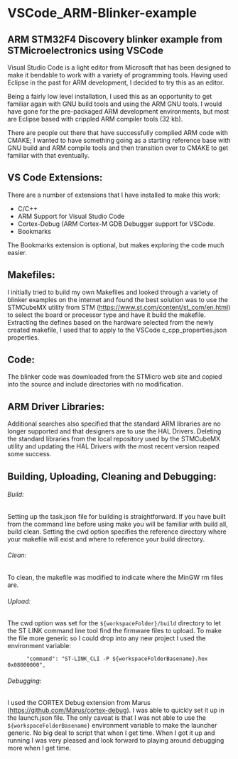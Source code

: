 # VSCode_ARM-Blinker-example

## ARM STM32F4 Discovery blinker example from STMicroelectronics using VSCode

Visual Studio Code is a light editor from Microsoft that has been designed to make it bendable to work with a variety of programming tools. Having used Eclipse in the past for ARM development, I decided to try this as an editor.

Being a fairly low level installation, I used this as an opportunity to get familiar again with GNU build tools and using the ARM GNU tools. I would have gone for the pre-packaged ARM development environments, but most are Eclipse based with crippled ARM compiler tools (32 kb).

There are people out there that have successfully complied ARM code with CMAKE; I wanted to have something going as a starting  reference base with GNU build and ARM compile tools and then transition over to CMAKE to get familiar with that eventually.

##  VS Code Extensions:

There are a number of extensions that I have installed to make this work:
* C/C++
* ARM Support for Visual Studio Code
* Cortex-Debug (ARM Cortex-M GDB Debugger support for VSCode.
* Bookmarks

The Bookmarks extension is optional, but makes exploring the code much easier.

##  Makefiles:

I initially tried to build my own Makefiles and looked through a variety of blinker examples on the internet and found the best solution was to use the STMCubeMX utility from STM (https://www.st.com/content/st_com/en.html) to select the board or processor type and have it build the makefile. Extracting the defines based on the hardware selected from the newly created makefile, I used that to apply to the VSCode c_cpp_properties.json properties. 

##  Code:

The blinker code was downloaded from the STMicro web site and copied into the source and include directories with no modification.


##  ARM Driver Libraries:

Additional searches also specified that the standard ARM libraries are no longer supported and that designers are to use the HAL Drivers. Deleting the standard libraries from the local repository used by the STMCubeMX utility and updating the HAL Drivers with the most recent version reaped some success.

## Building, Uploading, Cleaning and Debugging: 

###### Build:

Setting up the task.json file for building is straightforward. If you have built from the command line before using make you will be familiar with build all, build clean. Setting the cwd option specifies the reference directory where your makefile will exist and where to reference your build directory.

###### Clean:

To clean, the makefile was modified to indicate where the MinGW rm files are.

###### Upload:

The cwd option was set for the `${workspaceFolder}/build` directory to let the ST LINK command line tool find the firmware files to upload. To make the file more generic so I could drop into any new project I used the environment variable: 
```
      "command": "ST-LINK_CLI -P ${workspaceFolderBasename}.hex 0x08000000",
```
###### Debugging:

I used the CORTEX Debug extension from Marus (https://github.com/Marus/cortex-debug). I was able to quickly set it up in the launch.json file. The only caveat is that I was not able to use the `${workspaceFolderBasename}` environment variable to make the launcher generic. No big deal to script that when I get time. When I got it up and running I was very pleased and look forward to playing around debugging more when I get time.


